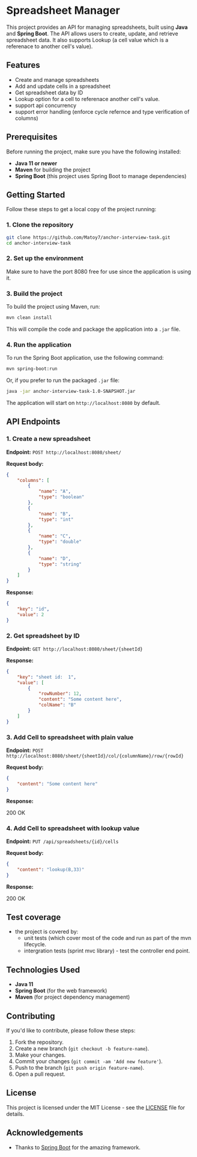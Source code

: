  
# Spreadsheet Manager

This project provides an API for managing spreadsheets, built using **Java** and **Spring Boot**. The API allows users to create, update, and retrieve spreadsheet data. It also supports Lookup (a cell value which is a referenace to another cell's value).

## Features

- Create and manage spreadsheets
- Add and update cells in a spreadsheet
- Get spreadsheet data by ID
- Lookup option for a cell to referenace another cell's value.
- support api concurrency
- support error handling (enforce cycle refernce and type verification of columns)

## Prerequisites

Before running the project, make sure you have the following installed:

- **Java 11 or newer**
- **Maven** for building the project
- **Spring Boot** (this project uses Spring Boot to manage dependencies)

## Getting Started

Follow these steps to get a local copy of the project running:

### 1. Clone the repository

```bash
git clone https://github.com/Matoy7/anchor-interview-task.git
cd anchor-interview-task
```

### 2. Set up the environment

Make sure to have the port 8080 free for use since the application is using it. 


### 3. Build the project

To build the project using Maven, run:

```bash
mvn clean install
```

This will compile the code and package the application into a `.jar` file.

### 4. Run the application

To run the Spring Boot application, use the following command:

```bash
mvn spring-boot:run
```

Or, if you prefer to run the packaged `.jar` file:

```bash
java -jar anchor-interview-task-1.0-SNAPSHOT.jar
```

The application will start on `http://localhost:8080` by default.

## API Endpoints

### 1. Create a new spreadsheet

**Endpoint:** `POST http://localhost:8080/sheet/`

**Request body:**

```json
{
    "columns": [
        {
            "name": "A",
            "type": "boolean"
        },
        {
            "name": "B",
            "type": "int"
        },
        {
            "name": "C",
            "type": "double"
        },
        {
            "name": "D",
            "type": "string"
        }
    ]
}
```

**Response:**
```json
{
    "key": "id",
    "value": 2
}
```
### 2. Get spreadsheet by ID

**Endpoint:** `GET http://localhost:8080/sheet/{sheetId}`

**Response:**

```json
{
    "key": "sheet id:  1",
    "value": [
        {
            "rowNumber": 12,
            "content": "Some content here",
            "colName": "B"
        }
    ]
}
```

### 3. Add Cell to spreadsheet with plain value

**Endpoint:** `POST http://localhost:8080/sheet/{sheetId}/col/{columnName}/row/{rowId}`

**Request body:**

```json
{
    "content": "Some content here"
}
```

**Response:**

200 OK
### 4. Add Cell to spreadsheet with lookup value

**Endpoint:** `PUT /api/spreadsheets/{id}/cells`

**Request body:**

```json
{
    "content": "lookup(B,33)"
}
```

**Response:**

200 OK
## Test coverage

- the project is covered by:
    - unit tests (which cover most of the code and run as part of the mvn lifecycle.
    - intergration tests (sprint mvc library) - test the controller end point.

## Technologies Used

- **Java 11**
- **Spring Boot** (for the web framework)
- **Maven** (for project dependency management)

## Contributing

If you'd like to contribute, please follow these steps:

1. Fork the repository.
2. Create a new branch (`git checkout -b feature-name`).
3. Make your changes.
4. Commit your changes (`git commit -am 'Add new feature'`).
5. Push to the branch (`git push origin feature-name`).
6. Open a pull request.

## License

This project is licensed under the MIT License - see the [LICENSE](LICENSE) file for details.

## Acknowledgements

- Thanks to [Spring Boot](https://spring.io/projects/spring-boot) for the amazing framework.

```
